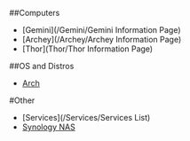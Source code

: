 ##Computers
* [Gemini](/Gemini/Gemini Information Page)
* [Archey](/Archey/Archey Information Page)
* [Thor](Thor/Thor Information Page)

##OS and Distros  
* [Arch](/OS/Arch-Linux)   

#Other
* [Services](/Services/Services List)  
* [Synology NAS](/NAS/Synology)  